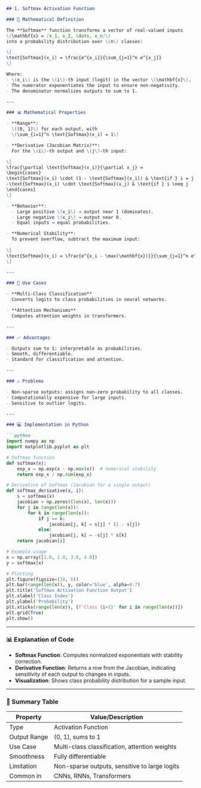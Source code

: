 ````markdown
## 1. Softmax Activation Function

### 📐 Mathematical Definition

The **Softmax** function transforms a vector of real-valued inputs  
\(\mathbf{x} = [x_1, x_2, \dots, x_n]\)  
into a probability distribution over \(n\) classes:

\[
\text{Softmax}(x_i) = \frac{e^{x_i}}{\sum_{j=1}^n e^{x_j}}
\]

Where:
- \(x_i\) is the \(i\)-th input (logit) in the vector \(\mathbf{x}\).
- The numerator exponentiates the input to ensure non-negativity.
- The denominator normalizes outputs to sum to 1.

---

### 📊 Mathematical Properties

- **Range**:  
  \((0, 1)\) for each output, with  
  \(\sum_{i=1}^n \text{Softmax}(x_i) = 1\)

- **Derivative (Jacobian Matrix)**:  
  For the \(i\)-th output and \(j\)-th input:

\[
\frac{\partial \text{Softmax}(x_i)}{\partial x_j} = 
\begin{cases} 
\text{Softmax}(x_i) \cdot (1 - \text{Softmax}(x_i)) & \text{if } i = j \\
-\text{Softmax}(x_i) \cdot \text{Softmax}(x_j) & \text{if } i \neq j 
\end{cases}
\]

- **Behavior**:
  - Large positive \(x_i\) → output near 1 (dominates).
  - Large negative \(x_i\) → output near 0.
  - Equal inputs → equal probabilities.

- **Numerical Stability**:  
  To prevent overflow, subtract the maximum input:
  
\[
\text{Softmax}(x_i) = \frac{e^{x_i - \max(\mathbf{x})}}{\sum_{j=1}^n e^{x_j - \max(\mathbf{x})}}
\]

---

### 🎯 Use Cases

- **Multi-Class Classification**  
  Converts logits to class probabilities in neural networks.

- **Attention Mechanisms**  
  Computes attention weights in transformers.

---

### ✅ Advantages

- Outputs sum to 1: interpretable as probabilities.
- Smooth, differentiable.
- Standard for classification and attention.

---

### ⚠️ Problems

- Non-sparse outputs: assigns non-zero probability to all classes.
- Computationally expensive for large inputs.
- Sensitive to outlier logits.

---

### 💻 Implementation in Python

```python
import numpy as np
import matplotlib.pyplot as plt

# Softmax function
def softmax(x):
    exp_x = np.exp(x - np.max(x))  # numerical stability
    return exp_x / np.sum(exp_x)

# Derivative of Softmax (Jacobian for a single output)
def softmax_derivative(x, i):
    s = softmax(x)
    jacobian = np.zeros((len(x), len(x)))
    for j in range(len(x)):
        for k in range(len(x)):
            if j == k:
                jacobian[j, k] = s[j] * (1 - s[j])
            else:
                jacobian[j, k] = -s[j] * s[k]
    return jacobian[i]

# Example usage
x = np.array([1.0, 2.0, 3.0, 4.0])
y = softmax(x)

# Plotting
plt.figure(figsize=(10, 6))
plt.bar(range(len(x)), y, color='blue', alpha=0.7)
plt.title('Softmax Activation Function Output')
plt.xlabel('Class Index')
plt.ylabel('Probability')
plt.xticks(range(len(x)), [f'Class {i+1}' for i in range(len(x))])
plt.grid(True)
plt.show()
````

---

### 📊 Explanation of Code

* **Softmax Function**: Computes normalized exponentials with stability correction.
* **Derivative Function**: Returns a row from the Jacobian, indicating sensitivity of each output to changes in inputs.
* **Visualization**: Shows class probability distribution for a sample input.

---

### 📌 Summary Table

| Property     | Value/Description                             |
| ------------ | --------------------------------------------- |
| Type         | Activation Function                           |
| Output Range | (0, 1), sums to 1                             |
| Use Case     | Multi-class classification, attention weights |
| Smoothness   | Fully differentiable                          |
| Limitation   | Non-sparse outputs, sensitive to large logits |
| Common in    | CNNs, RNNs, Transformers                      |

```
```
